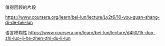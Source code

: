
值得回顾的片段

https://www.coursera.org/learn/bei-lun/lecture/Ly2t6/10-you-guan-shang-di-de-bei-lun


语言模糊性
https://www.coursera.org/learn/bei-lun/lecture/d4Ij0/15-duo-zhi-luo-ji-he-zhen-zhi-du-li-lun
